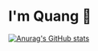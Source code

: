 # I'm Quang 👋
[![Anurag's GitHub stats](https://github-readme-stats.vercel.app/api?username=minhquang2304)](https://github.com/anuraghazra/github-readme-stats)
